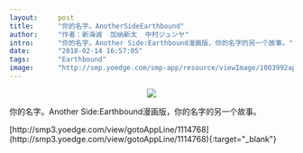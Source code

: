 ```yaml
---
layout:     post
title:      "你的名字。AnotherSideEarthbound"
author:     "作者：新海诚  加纳新太  中村ジュンヤ"
intro:      "你的名字。Another Side:Earthbound漫画版，你的名字的另一个故事。"
date:       "2018-02-14 16:57:05"
tags:       "Earthbound"
image:      "http://smp.yoedge.com/smp-app/resource/viewImage/1003992appline.png"
---
```

<div style="text-align: center">
<p><img src="http://smp.yoedge.com/smp-app/resource/viewImage/1003992appline.png"/></p>
</div>
<p class="post-meta">
<span>你的名字。Another Side:Earthbound漫画版，你的名字的另一个故事。</span>
</p>
[http://smp3.yoedge.com/view/gotoAppLine/1114768](http://smp3.yoedge.com/view/gotoAppLine/1114768){:target="_blank"}



